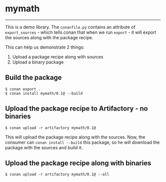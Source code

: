# mymath
---

This is a demo library. The `conanfile.py` contains an attribute of `export_sources` - which 
tells conan that when we run `export` - it will export the sources along with the package recipe.

 This can help us demonstrate 2 things:
1. Upload a package recipe along with sources
2. Upload a binary package


## Build the package

```
$ conan export .
$ conan install mymath/0.1@ --build
```

## Upload the package recipe to Artifactory - no binaries

```
$ conan upload -r artifactory mymath/0.1@
```
This will upload the package recipe along with the sources. Now, the consumer can `conan install --build`
this package, so he will download the package with the sources and build it.

## Upload the package recipe along with binaries
```
$ conan upload -r artifactory mymath/0.1@ --all
```